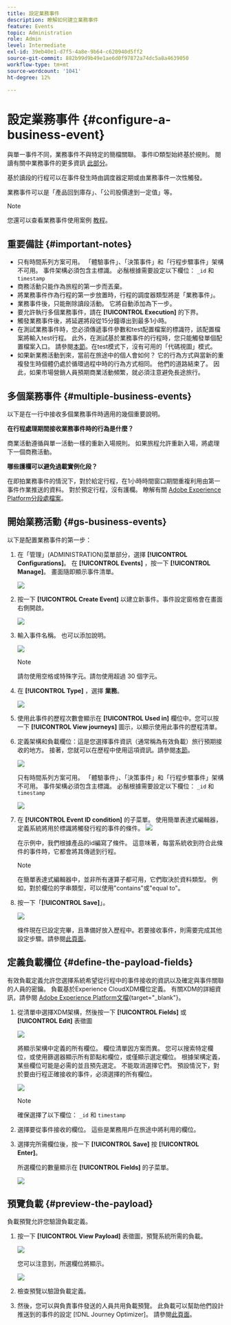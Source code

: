 ```yaml
---
title: 設定業務事件
description: 瞭解如何建立業務事件
feature: Events
topic: Administration
role: Admin
level: Intermediate
exl-id: 39eb40e1-d7f5-4a8e-9b64-c620940d5ff2
source-git-commit: 882b99d9b49e1ae6d0f97872a74dc5a8a4639050
workflow-type: tm+mt
source-wordcount: '1041'
ht-degree: 12%

---
```


# 設定業務事件 {#configure-a-business-event}

與單一事件不同，業務事件不與特定的簡檔關聯。 事件ID類型始終基於規則。 閱讀有關中業務事件的更多資訊 [此部分](../event/about-events.md)。

基於讀段的行程可以在事件發生時由調度器定期或由業務事件一次性觸發。

業務事件可以是「產品回到庫存」、「公司股價達到一定值」等。

>[!NOTE]
>
>您還可以查看業務事件使用案例 [教程](https://experienceleague.adobe.com/docs/journey-optimizer-learn/tutorials/create-journeys/use-case-business-event.html)。

## 重要備註 {#important-notes}

* 只有時間系列方案可用。 「體驗事件」、「決策事件」和「行程步驟事件」架構不可用。 事件架構必須包含主標識。 必鬚根據需要設定以下欄位： `_id` 和 `timestamp`
* 商務活動只能作為旅程的第一步而丟棄。
* 將業務事件作為行程的第一步放置時，行程的調度器類型將是「業務事件」。
* 業務事件後，只能刪除讀段活動。 它將自動添加為下一步。
* 要允許執行多個業務事件，請在 **[!UICONTROL Execution]** 的下界。
* 觸發業務事件後，將延遲將段從15分鐘導出到最多1小時。
* 在測試業務事件時，您必須傳遞事件參數和test配置檔案的標識符，該配置檔案將輸入test行程。 此外，在測試基於業務事件的行程時，您只能觸發單個配置檔案入口。 請參閱[本節](../building-journeys/testing-the-journey.md#test-business)。在test模式下，沒有可用的「代碼視圖」模式。
* 如果新業務活動到來，當前在旅途中的個人會如何？ 它的行為方式與當新的重複發生時個體仍處於循環過程中時的行為方式相同。 他們的道路結束了。 因此，如果市場營銷人員預期商業活動頻繁，就必須注意避免長途旅行。

## 多個業務事件 {#multiple-business-events}

以下是在一行中接收多個業務事件時適用的幾個重要說明。

**在行程處理期間接收業務事件時的行為是什麼？**

商業活動遵循與單一活動一樣的重新入場規則。 如果旅程允許重新入場，將處理下一個商務活動。

**哪些護欄可以避免過載實例化段？**

在即拍業務事件的情況下，對於給定行程，在1小時時間窗口期間重複利用由第一事件作業推送的資料。 對於預定行程，沒有護欄。 瞭解有關 [Adobe Experience Platform分段處檔案](https://experienceleague.adobe.com/docs/experience-platform/segmentation/home.html)。

## 開始業務活動 {#gs-business-events}

以下是配置業務事件的第一步：

1. 在「管理」(ADMINISTRATION)菜單部分，選擇 **[!UICONTROL Configurations]**。 在  **[!UICONTROL Events]** ，按一下 **[!UICONTROL Manage]**。 畫面隨即顯示事件清單。

   ![](assets/jo-event1.png)

1. 按一下 **[!UICONTROL Create Event]** 以建立新事件。事件設定窗格會在畫面右側開啟。

   ![](assets/jo-event2.png)

1. 輸入事件名稱。 也可以添加說明。

   ![](assets/jo-event3-business.png)

   >[!NOTE]
   >
   >請勿使用空格或特殊字元。請勿使用超過 30 個字元。

1. 在 **[!UICONTROL Type]** ，選擇 **業務**。

   ![](assets/jo-event3bis-business.png)

1. 使用此事件的歷程次數會顯示在 **[!UICONTROL Used in]** 欄位中。您可以按一下 **[!UICONTROL View journeys]** 圖示，以顯示使用此事件的歷程清單。

1. 定義架構和負載欄位：這是您選擇事件資訊（通常稱為有效負載）旅行預期接收的地方。 接著，您就可以在歷程中使用這項資訊。請參閱[本節](../event/about-creating-business.md#define-the-payload-fields)。

   ![](assets/jo-event5-business.png)

   只有時間系列方案可用。 「體驗事件」、「決策事件」和「行程步驟事件」架構不可用。 事件架構必須包含主標識。 必鬚根據需要設定以下欄位： `_id` 和 `timestamp`

   ![](assets/test-profiles-4.png)

1. 在 **[!UICONTROL Event ID condition]** 的子菜單。 使用簡單表達式編輯器，定義系統將用於標識將觸發行程的事件的條件。
   ![](assets/jo-event6-business.png)

   在示例中，我們根據產品的id編寫了條件。 這意味著，每當系統收到符合此條件的事件時，它都會將其傳遞到行程。

   >[!NOTE]
   >
   >在簡單表達式編輯器中，並非所有運算子都可用，它們取決於資料類型。 例如，對於欄位的字串類型，可以使用&quot;contains&quot;或&quot;equal to&quot;。

1. 按一下「**[!UICONTROL Save]**」。

   ![](assets/journey7-business.png)

   條件現在已設定完畢，且準備好放入歷程中。若要接收事件，則需要完成其他設定步驟。請參閱[此頁面](../event/additional-steps-to-send-events-to-journey-orchestration.md)。

## 定義負載欄位 {#define-the-payload-fields}

有效負載定義允許您選擇系統希望從行程中的事件接收的資訊以及確定與事件關聯的人員的密鑰。 負載基於Experience CloudXDM欄位定義。 有關XDM的詳細資訊，請參閱 [Adobe Experience Platform文檔](https://experienceleague.adobe.com/docs/experience-platform/xdm/home.html){target=&quot;_blank&quot;}。

1. 從清單中選擇XDM架構，然後按一下 **[!UICONTROL Fields]** 或 **[!UICONTROL Edit]** 表徵圖

   ![](assets/journey8-business.png)

   將顯示架構中定義的所有欄位。 欄位清單因方案而異。 您可以搜索特定欄位，或使用篩選器顯示所有節點和欄位，或僅顯示選定欄位。 根據架構定義，某些欄位可能是必需的並且預先選定。 不能取消選擇它們。 預設情況下，對於要由行程正確接收的事件，必須選擇的所有欄位。

   ![](assets/journey9-business.png)

   >[!NOTE]
   >
   > 確保選擇了以下欄位： `_id` 和 `timestamp`

1. 選擇要從事件接收的欄位。 這些是業務用戶在旅途中將利用的欄位。

1. 選擇完所需欄位後，按一下 **[!UICONTROL Save]** 按 **[!UICONTROL Enter]**。

   所選欄位的數量顯示在 **[!UICONTROL Fields]** 的子菜單。

   ![](assets/journey12-business.png)

## 預覽負載 {#preview-the-payload}

負載預覽允許您驗證負載定義。

1. 按一下 **[!UICONTROL View Payload]** 表徵圖，預覽系統所需的負載。

   ![](assets/journey13-business.png)

   您可以注意到，所選欄位將顯示。

   ![](assets/journey14-business.png)

1. 檢查預覽以驗證負載定義。

1. 然後，您可以與負責事件發送的人員共用負載預覽。 此負載可以幫助他們設計推送到的事件的設定 [!DNL Journey Optimizer]。 請參閱[此頁面](../event/additional-steps-to-send-events-to-journey-orchestration.md)。
